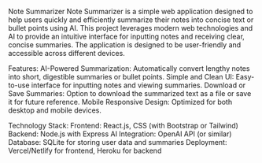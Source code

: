Note Summarizer
Note Summarizer is a simple web application designed to help users quickly and efficiently summarize their notes into concise text or bullet points using AI. This project leverages modern web technologies and AI to provide an intuitive interface for inputting notes and receiving clear, concise summaries. The application is designed to be user-friendly and accessible across different devices.

Features:
AI-Powered Summarization: Automatically convert lengthy notes into short, digestible summaries or bullet points.
Simple and Clean UI: Easy-to-use interface for inputting notes and viewing summaries.
Download or Save Summaries: Option to download the summarized text as a file or save it for future reference.
Mobile Responsive Design: Optimized for both desktop and mobile devices.

Technology Stack:
Frontend: React.js, CSS (with Bootstrap or Tailwind)
Backend: Node.js with Express
AI Integration: OpenAI API (or similar)
Database: SQLite for storing user data and summaries
Deployment: Vercel/Netlify for frontend, Heroku for backend